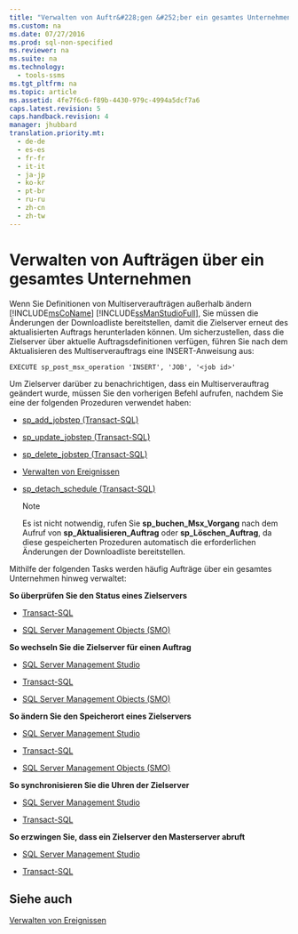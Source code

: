 ```yaml
---
title: "Verwalten von Auftr&#228;gen &#252;ber ein gesamtes Unternehmen"
ms.custom: na
ms.date: 07/27/2016
ms.prod: sql-non-specified
ms.reviewer: na
ms.suite: na
ms.technology: 
  - tools-ssms
ms.tgt_pltfrm: na
ms.topic: article
ms.assetid: 4fe7f6c6-f89b-4430-979c-4994a5dcf7a6
caps.latest.revision: 5
caps.handback.revision: 4
manager: jhubbard
translation.priority.mt: 
  - de-de
  - es-es
  - fr-fr
  - it-it
  - ja-jp
  - ko-kr
  - pt-br
  - ru-ru
  - zh-cn
  - zh-tw
---
```

# Verwalten von Auftr&#228;gen &#252;ber ein gesamtes Unternehmen
Wenn Sie Definitionen von Multiserveraufträgen außerhalb ändern [!INCLUDE[msCoName](../content/includes/msCoName_md.md)] [!INCLUDE[ssManStudioFull](../content/includes/ssManStudioFull_md.md)], Sie müssen die Änderungen der Downloadliste bereitstellen, damit die Zielserver erneut des aktualisierten Auftrags herunterladen können. Um sicherzustellen, dass die Zielserver über aktuelle Auftragsdefinitionen verfügen, führen Sie nach dem Aktualisieren des Multiserverauftrags eine INSERT-Anweisung aus:  
  
```  
EXECUTE sp_post_msx_operation 'INSERT', 'JOB', '<job id>'  
```  
  
Um Zielserver darüber zu benachrichtigen, dass ein Multiserverauftrag geändert wurde, müssen Sie den vorherigen Befehl aufrufen, nachdem Sie eine der folgenden Prozeduren verwendet haben:  
  
-   [sp_add_jobstep (Transact-SQL)](assetId:///97900032-523d-49d6-9865-2734fba1c755)  
  
-   [sp_update_jobstep (Transact-SQL)](assetId:///e158802c-c347-4a5d-bf75-c03e5ae56e6b)  
  
-   [sp_delete_jobstep (Transact-SQL)](assetId:///421ede8e-ad57-474a-9fb9-92f70a3e77e3)  
  
-   [Verwalten von Ereignissen](assetId:///80c80eaf-cf23-4ed8-b8dd-65fe59830dd1)  
  
-   [sp_detach_schedule (Transact-SQL)](assetId:///9a1fc335-1bef-4638-a33a-771c54a5dd19)  
  
    > [!NOTE]  
    > Es ist nicht notwendig, rufen Sie **sp\_buchen\_Msx\_Vorgang** nach dem Aufruf von **sp\_Aktualisieren\_Auftrag** oder **sp\_Löschen\_Auftrag**, da diese gespeicherten Prozeduren automatisch die erforderlichen Änderungen der Downloadliste bereitstellen.  
  
Mithilfe der folgenden Tasks werden häufig Aufträge über ein gesamtes Unternehmen hinweg verwaltet:  
  
**So überprüfen Sie den Status eines Zielservers**  
  
-   [Transact-SQL](assetId:///f841d3bd-901a-4980-ad0b-1c6eeba3f717)  
  
-   [SQL Server Management Objects (SMO)](assetId:///4cde2b85-2a31-4cac-8d16-7a4196066193)  
  
**So wechseln Sie die Zielserver für einen Auftrag**  
  
-   [SQL Server Management Studio](../content/Modify-the-Target-Servers-for-a-Job.md)  
  
-   [Transact-SQL](assetId:///485252cc-0081-490a-9bd1-cbbd68eea286)  
  
-   [SQL Server Management Objects (SMO)](assetId:///4cde2b85-2a31-4cac-8d16-7a4196066193)  
  
**So ändern Sie den Speicherort eines Zielservers**  
  
-   [SQL Server Management Studio](../content/Specify-a-Target-Server-s-Location--SQL-Server-Management-Studio-.md)  
  
-   [Transact-SQL](assetId:///ceb3b2bc-0cc4-48d8-9bdc-6a809556e35f)  
  
-   [SQL Server Management Objects (SMO)](assetId:///4cde2b85-2a31-4cac-8d16-7a4196066193)  
  
**So synchronisieren Sie die Uhren der Zielserver**  
  
-   [SQL Server Management Studio](../content/Synchronize-Target-Server-Clocks--SQL-Server-Management-Studio-.md)  
  
-   [Transact-SQL](assetId:///40e44df7-d3e3-44ee-b149-08aba629a21f)  
  
**So erzwingen Sie, dass ein Zielserver den Masterserver abruft**  
  
-   [SQL Server Management Studio](../content/Force-a-Target-Server-to-Poll-the-Master-Server.md)  
  
-   [Transact-SQL](assetId:///085deef8-2709-4da9-bb97-9ab32effdacf)  
  
## Siehe auch  
[Verwalten von Ereignissen](../content/Manage-Events.md)  
  
